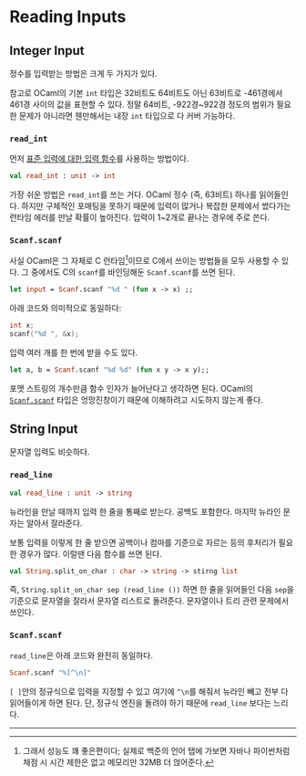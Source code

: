 # Reading Inputs

## Integer Input

 정수를 입력받는 방법은 크게 두 가지가 있다.

 참고로 OCaml의 기본 `int` 타입은 32비트도 64비트도 아닌 63비트로 -461경에서 461경 사이의 값을 표현할 수 있다. 정말 64비트, -922경~922경 정도의 범위가 필요한 문제가 아니라면 웬만해서는 내장 `int` 타입으로 다 커버 가능하다.

### `read_int`

 먼저 [표준 입력에 대한 입력 함수](https://v2.ocaml.org/releases/4.11/htmlman/libref/Stdlib.html#2_Inputfunctionsonstandardinput)를 사용하는 방법이다.

```ocaml
val read_int : unit -> int
```

 가장 쉬운 방법은 `read_int`를 쓰는 거다. OCaml 정수 (즉, 63비트) 하나를 읽어들인다. 하지만 구체적인 포매팅을 못하기 때문에 입력이 많거나 복잡한 문제에서 썼다가는 런타임 에러를 만날 확률이 높아진다. 입력이 1~2개로 끝나는 경우에 주로 쓴다.

### `Scanf.scanf`

 사실 OCaml은 그 자체로 C 런타임[^1]이므로 C에서 쓰이는 방법들을 모두 사용할 수 있다. 그 중에서도 C의 `scanf`를 바인딩해둔 `Scanf.scanf`를 쓰면 된다.


```ocaml
let input = Scanf.scanf "%d " (fun x -> x) ;;
```

 아래 코드와 의미적으로 동일하다:

```cpp
int x;
scanf("%d ", &x);
```

 입력 여러 개를 한 번에 받을 수도 있다.

```ocaml
let a, b = Scanf.scanf "%d %d" (fun x y -> x y);;
```

 포맷 스트링의 개수만큼 함수 인자가 늘어난다고 생각하면 된다. OCaml의 [`Scanf.scanf`](https://v2.ocaml.org/releases/4.11/htmlman/libref/Scanf.html#1_Specialisedformattedinputfunctions) 타입은 엉망진창이기 때문에 이해하려고 시도하지 않는게 좋다.


## String Input

 문자열 입력도 비슷하다.

### `read_line`

```ocaml
val read_line : unit -> string
```

 뉴라인을 만날 때까지 입력 한 줄을 통째로 받는다. 공백도 포함한다. 마지막 뉴라인 문자는 알아서 잘라준다.

 보통 입력을 이렇게 한 줄 받으면 공백이나 컴마를 기준으로 자르는 등의 후처리가 필요한 경우가 많다. 이럴땐 다음 함수를 쓰면 된다.

```ocaml
val String.split_on_char : char -> string -> stirng list
```

 즉, `String.split_on_char sep (read_line ())` 하면 한 줄을 읽어들인 다음 `sep`을 기준으로 문자열을 잘라서 문자열 리스트로 돌려준다. 문자열이나 트리 관련 문제에서 쓰인다.

### `Scanf.scanf`

 `read_line`은 아래 코드와 완전히 동일하다.

```ocaml
Scanf.scanf "%[^\n]"
```

 `[ ]`안의 정규식으로 입력을 지정할 수 있고 여기에 `^\n`를 해줘서 뉴라인 빼고 전부 다 읽어들이게 하면 된다. 단, 정규식 엔진을 돌려야 하기 때문에 `read_line` 보다는 느리다.


---

[^1]: 그래서 성능도 꽤 좋은편이다; 실제로 백준의 언어 탭에 가보면 자바나 파이썬처럼 채점 시 시간 제한은 없고 메모리만 32MB 더 얹어준다.
